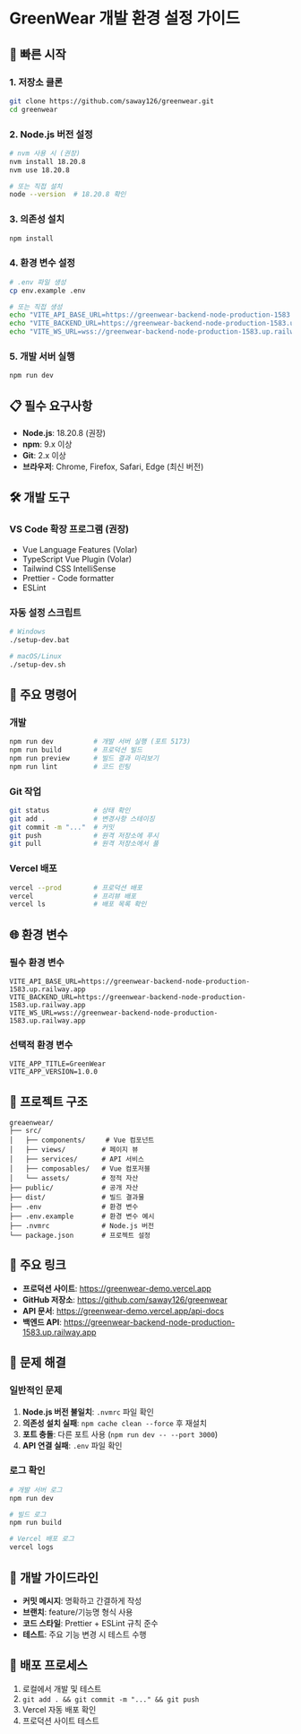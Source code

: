 # GreenWear 개발 환경 설정 가이드

## 🚀 빠른 시작

### 1. 저장소 클론
```bash
git clone https://github.com/saway126/greenwear.git
cd greenwear
```

### 2. Node.js 버전 설정
```bash
# nvm 사용 시 (권장)
nvm install 18.20.8
nvm use 18.20.8

# 또는 직접 설치
node --version  # 18.20.8 확인
```

### 3. 의존성 설치
```bash
npm install
```

### 4. 환경 변수 설정
```bash
# .env 파일 생성
cp env.example .env

# 또는 직접 생성
echo "VITE_API_BASE_URL=https://greenwear-backend-node-production-1583.up.railway.app" > .env
echo "VITE_BACKEND_URL=https://greenwear-backend-node-production-1583.up.railway.app" >> .env
echo "VITE_WS_URL=wss://greenwear-backend-node-production-1583.up.railway.app" >> .env
```

### 5. 개발 서버 실행
```bash
npm run dev
```

## 📋 필수 요구사항
- **Node.js**: 18.20.8 (권장)
- **npm**: 9.x 이상
- **Git**: 2.x 이상
- **브라우저**: Chrome, Firefox, Safari, Edge (최신 버전)

## 🛠️ 개발 도구

### VS Code 확장 프로그램 (권장)
- Vue Language Features (Volar)
- TypeScript Vue Plugin (Volar)
- Tailwind CSS IntelliSense
- Prettier - Code formatter
- ESLint

### 자동 설정 스크립트
```bash
# Windows
./setup-dev.bat

# macOS/Linux
./setup-dev.sh
```

## 🔧 주요 명령어

### 개발
```bash
npm run dev          # 개발 서버 실행 (포트 5173)
npm run build        # 프로덕션 빌드
npm run preview      # 빌드 결과 미리보기
npm run lint         # 코드 린팅
```

### Git 작업
```bash
git status           # 상태 확인
git add .            # 변경사항 스테이징
git commit -m "..."  # 커밋
git push             # 원격 저장소에 푸시
git pull             # 원격 저장소에서 풀
```

### Vercel 배포
```bash
vercel --prod        # 프로덕션 배포
vercel               # 프리뷰 배포
vercel ls            # 배포 목록 확인
```

## 🌐 환경 변수

### 필수 환경 변수
```env
VITE_API_BASE_URL=https://greenwear-backend-node-production-1583.up.railway.app
VITE_BACKEND_URL=https://greenwear-backend-node-production-1583.up.railway.app
VITE_WS_URL=wss://greenwear-backend-node-production-1583.up.railway.app
```

### 선택적 환경 변수
```env
VITE_APP_TITLE=GreenWear
VITE_APP_VERSION=1.0.0
```

## 📁 프로젝트 구조
```
greaenwear/
├── src/
│   ├── components/     # Vue 컴포넌트
│   ├── views/         # 페이지 뷰
│   ├── services/      # API 서비스
│   ├── composables/   # Vue 컴포저블
│   └── assets/        # 정적 자산
├── public/            # 공개 자산
├── dist/              # 빌드 결과물
├── .env               # 환경 변수
├── .env.example       # 환경 변수 예시
├── .nvmrc             # Node.js 버전
└── package.json       # 프로젝트 설정
```

## 🔗 주요 링크
- **프로덕션 사이트**: https://greenwear-demo.vercel.app
- **GitHub 저장소**: https://github.com/saway126/greenwear
- **API 문서**: https://greenwear-demo.vercel.app/api-docs
- **백엔드 API**: https://greenwear-backend-node-production-1583.up.railway.app

## 🐛 문제 해결

### 일반적인 문제
1. **Node.js 버전 불일치**: `.nvmrc` 파일 확인
2. **의존성 설치 실패**: `npm cache clean --force` 후 재설치
3. **포트 충돌**: 다른 포트 사용 (`npm run dev -- --port 3000`)
4. **API 연결 실패**: `.env` 파일 확인

### 로그 확인
```bash
# 개발 서버 로그
npm run dev

# 빌드 로그
npm run build

# Vercel 배포 로그
vercel logs
```

## 📝 개발 가이드라인
- **커밋 메시지**: 명확하고 간결하게 작성
- **브랜치**: feature/기능명 형식 사용
- **코드 스타일**: Prettier + ESLint 규칙 준수
- **테스트**: 주요 기능 변경 시 테스트 수행

## 🚀 배포 프로세스
1. 로컬에서 개발 및 테스트
2. `git add . && git commit -m "..." && git push`
3. Vercel 자동 배포 확인
4. 프로덕션 사이트 테스트
